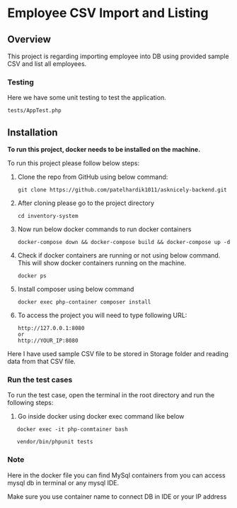 # Employee CSV Import and Listing

## Overview
This project is regarding importing employee into DB using provided sample CSV and list all employees.

### Testing
Here we have some unit testing to test the application.
```
tests/AppTest.php
```

## Installation

**To run this project, docker needs to be installed on the machine.**

To run this project please follow below steps:

1. Clone the repo from GitHub using below command:
    ````
   git clone https://github.com/patelhardik1011/asknicely-backend.git
2. After cloning please go to the project directory
   ````
   cd inventory-system
3. Now run below docker commands to run docker containers
   ````
   docker-compose down && docker-compose build && docker-compose up -d
4. Check if docker containers are running or not using below command. This will show docker containers running on the machine.
   ````
   docker ps
5. Install composer using below command
   ````
   docker exec php-container composer install

6. To access the project you will need to type following URL:
   ````
   http://127.0.0.1:8080
   or
   http://YOUR_IP:8080

Here I have used sample CSV file to be stored in Storage folder and reading data from that CSV file.

### Run the test cases
To run the test case, open the terminal in the root directory and run the following steps:

   1. Go inside docker using docker exec command like below
   ````
      docker exec -it php-conmtainer bash
      
      vendor/bin/phpunit tests      
   ````

### Note

Here in the docker file you can find MySql containers from you can access mysql db in terminal or any mysql IDE.

Make sure you use container name to connect DB in IDE or your IP address